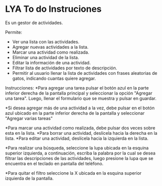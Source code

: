 # LYA To do Instruciones

Es un gestor de actividades.

Permite:
* Ver una lista con las actividades.
* Agregar nuevas actividades a la lista.
* Marcar una actividad como realizada.
* Eliminar una actividad de la lista.
* Editar la información de una actividad.
* Filtrar lista de actividades por texto de descripción.
* Permitir al usuario llenar la lista de actividades con frases aleatorias de gatos, indicando cuantas quiere agregar.

Instrucciones:
*Para agregar una tarea pulsar el botón azul en la parte inferior derecha de la pantalla principal y seleccionar la opción "Agregar una tarea". Luego, llenar el formulario que se muestra y pulsar en guardar.

*Si desea agregar más de una actividad a la vez, debe pulsar en el botón azul ubicado en la parte inferior derecha de la pantalla y seleccionar "Agregar varias tareas"

*Para marcar una actividad como realizada, debe pulsar dos veces sobre esta en la lista.
*Para borrar una actividad, deslícela hacia la derecha en la lista.
*Para editar una actividad, deslícela hacia la izquierda en la lista.

*Para realizar una búsqueda, seleccione la lupa ubicada en la esquina superior izquierda, a continuación, escriba la palabra por la cual se desea filtrar las descripciones de las actividades, luego presione la lupa que se encuentra en el teclado en pantalla del teléfono.

*Para quitar el filtro seleccione la X ubicada en la esquina superior izquierda de la pantalla.

